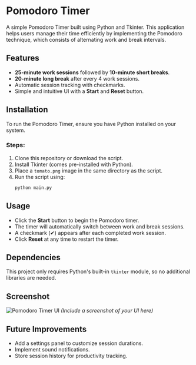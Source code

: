 # Pomodoro Timer

A simple Pomodoro Timer built using Python and Tkinter. This application helps users manage their time efficiently by implementing the Pomodoro technique, which consists of alternating work and break intervals.

## Features
- **25-minute work sessions** followed by **10-minute short breaks**.
- **20-minute long break** after every 4 work sessions.
- Automatic session tracking with checkmarks.
- Simple and intuitive UI with a **Start** and **Reset** button.

## Installation
To run the Pomodoro Timer, ensure you have Python installed on your system.

### Steps:
1. Clone this repository or download the script.
2. Install Tkinter (comes pre-installed with Python).
3. Place a `tomato.png` image in the same directory as the script.
4. Run the script using:
   ```sh
   python main.py
   ```

## Usage
- Click the **Start** button to begin the Pomodoro timer.
- The timer will automatically switch between work and break sessions.
- A checkmark (✔) appears after each completed work session.
- Click **Reset** at any time to restart the timer.

## Dependencies
This project only requires Python's built-in `tkinter` module, so no additional libraries are needed.

## Screenshot
![Pomodoro Timer UI](screenshot.png) *(Include a screenshot of your UI here)*

## Future Improvements
- Add a settings panel to customize session durations.
- Implement sound notifications.
- Store session history for productivity tracking.

